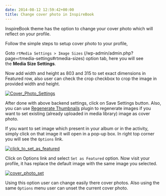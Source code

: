```yaml
---
date: 2014-08-12 12:59:42+00:00
title: Change cover photo in InspireBook
---
```


InspireBook theme has the option to change your cover photo which will reflect on your profile.

Follow the simple steps to setup cover photo to your profile,

Goto `rtMedia Settings > Image Sizes` (/wp-admin/admin.php?page=rtmedia-settings#rtmedia-sizes) option tab, here you will see the **Media Size Settings**.

Now add width and height as 803 and 315 to set exact dimensions in Featured row, also user can check the crop checkbox to crop the image in provided width and height.

[![Cover_Photo_Settings](https://rtcamp.com/wp-content/uploads/2014/02/Cover_Photo_Settings.png)](https://rtcamp.com/wp-content/uploads/2014/02/Cover_Photo_Settings.png)

After done with above backend settings, click on Save Settings button. Also, you can use [Regenerate Thumbnails](http://wordpress.org/plugins/regenerate-thumbnails/) plugin to regenerate images if you want to set existing (already uploaded in media library) image as cover photo.

If you want to set image which present in your album or in the activity, simply click on that image it will open in a pop-up box. In right top corner you will see the `Options` link.

[![click_to_set_as_featured](https://rtcamp.com/wp-content/uploads/2014/02/click_to_set_as_featured.png)](https://rtcamp.com/wp-content/uploads/2014/02/click_to_set_as_featured.png)

Click on Options link and select `Set as Featured` option. Now visit your profile, it has replace the default image with the same image you selected.

[![cover_photo_set](https://rtcamp.com/wp-content/uploads/2014/02/cover_photo_set.png)](https://rtcamp.com/wp-content/uploads/2014/02/cover_photo_set.png)

Using this option user can change easily there cover photos. Also using the same `Options` menu user can unset the current cover photo.
